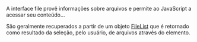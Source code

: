 A interface file provê informações sobre arquivos e permite ao JavaScript  a acessar seu conteúdo...

São geralmente recuperados a partir de um objeto [FileList](https://developer.mozilla.org/pt-BR/docs/Web/API/FileList) que é retornado como resultado da seleção, pelo usuário, de arquivos através do elemento.